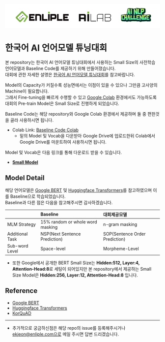 <p align="center"><img src="./img/logos.png"></p>

# 한국어 AI 언어모델 튜닝대회
본 repository는 한국어 AI 언어모델 튜닝대회에서 사용하는 Small Size의 사전학습 언어모델과 Baseline Code를 제공하기 위해 만들어졌습니다.  
대회에 관한 자세한 설명은 [한국어 AI 언어모델 튜닝대회](https://challenge.enliple.com/)를 참고바랍니다.

Model의 Capacity가 커질수록 성능면에서는 이점이 있을 수 있으나 그만큼 고사양의 Machine이 필요합니다.  
그래서 Fine-tuning을 빠르게 수행할 수 있고 [Google Colab](https://colab.research.google.com/) 환경에서도 가능하도록 대회의 Pre-train Model은 Small Size로 진행하게 되었습니다.

Baseline Code는 해당 repository와 Google Colab 환경에서 제공하며 둘 중 편한것을 골라 사용하시면 됩니다.
* Colab Link: [Baseline Code Colab](https://colab.research.google.com/drive/1n471tMpGoYlmoJpnSxTAZD_W2HKI1XnI)
  * 밑의 Model 및 Vocab을 다운받아 Google Drive에 업로드한뒤 Colab에서 Google Drive를 마운트하여 사용하시면 됩니다.

Model 및 Vocab은 다음 링크를 통해 다운로드 받을 수 있습니다.  
* [**Small Model**](https://drive.google.com/open?id=13D9Fnnl0ra1qjPgtSWdp1-xIs6DfJ7Zg)


## Model Detail
해당 언어모델은 [Google BERT](https://github.com/google-research/bert) 및 [Huggingface Transformers](https://github.com/huggingface/transformers)를 참고하였으며 이를 Baseline으로 학습되었습니다.  
Baseline과 다른 점은 다음을 참고해주시면 감사하겠습니다.

|                 | Baseline                         | 대회제공모델                    |
|:----------------|:---------------------------------|:-------------------------------|
| MLM Strategy    | 15% random or whole word masking | n-gram masking                 |
| Additional Task | NSP(Next Sentence Prediction)     | SOP(Sentence Order Prediction) |
| Sub-word Level  | Space-level                      | Morpheme-Level                 |

* 또한 Google에서 공개한 BERT Small Size는 **Hidden:512, Layer:4, Attention-Head:8**로 세팅이 되어있지만 본 repository에서 제공하는 Small Size Model은 **Hidden:256, Layer:12, Attention-Head:8** 입니다.


## Reference
* [Google BERT](https://github.com/google-research/bert)
* [Huggingface Transformers](https://github.com/huggingface/transformers)
* [KorQuAD](https://korquad.github.io/)
---

* 추가적으로 궁금하신점은 해당 repo의 issue를 등록해주시거나 ekjeon@enliple.com으로 메일 주시면 답변 드리겠습니다.